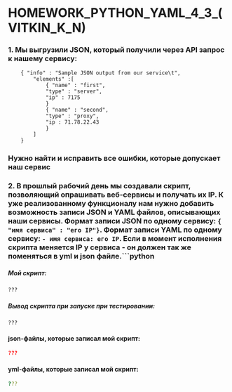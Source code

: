 # HOMEWORK_PYTHON_YAML_4_3_(VITKIN_K_N)

### 1. Мы выгрузили JSON, который получили через API запрос к нашему сервису:
```
    { "info" : "Sample JSON output from our service\t",
        "elements" :[
            { "name" : "first",
            "type" : "server",
            "ip" : 7175 
            }
            { "name" : "second",
            "type" : "proxy",
            "ip : 71.78.22.43
            }
        ]
    }
```
### Нужно найти и исправить все ошибки, которые допускает наш сервис

### 2. В прошлый рабочий день мы создавали скрипт, позволяющий опрашивать веб-сервисы и получать их IP. К уже реализованному функционалу нам нужно добавить возможность записи JSON и YAML файлов, описывающих наши сервисы. Формат записи JSON по одному сервису: `{ "имя сервиса" : "его IP"}`. Формат записи YAML по одному сервису: `- имя сервиса: его IP`. Если в момент исполнения скрипта меняется IP у сервиса - он должен так же поменяться в yml и json файле.```python


##### Мой скрипт:
```python
???
```
##### Вывод скрипта при запуске при тестировании:
```
???
```
#### json-файлы, которые записал мой скрипт:
```json
???
```
#### yml-файлы, которые записал мой скрипт:
```yaml
???
```


